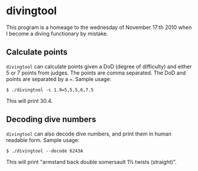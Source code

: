 divingtool
==========

This program is a homeage to the wednesday of November 17:th 2010 when
I become a diving functionary by mistake.

Calculate points
----------------

`divingtool` can calculate points given a DoD (degree of difficulty)
and either 5 or 7 points from judges. The points are comma
separated. The DoD and points are separated by a `=`. Sample usage:

`$ ./divingtool -c 1.9=5,5,5,6,7.5`

This will print 30.4.

Decoding dive numbers
---------------------

`divingtool` can also decode dive numbers, and print them in human
readable form. Sample usage:

`$ ./divingtool --decode 6243A`

This will print "armstand back double somersault 1½ twists
(straight)".
